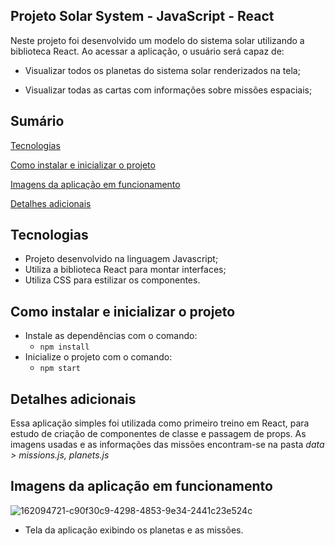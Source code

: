 
## Projeto Solar System - JavaScript - React


Neste projeto foi desenvolvido um modelo do sistema solar utilizando a biblioteca React. Ao acessar a aplicação, o usuário será capaz de:

  * Visualizar todos os planetas do sistema solar renderizados na tela;

  * Visualizar todas as cartas com informações sobre missões espaciais;

## Sumário

[Tecnologias](#tecnologias)

[Como instalar e inicializar o projeto](#como-instalar-e-inicializar-o-projeto)

[Imagens da aplicação em funcionamento](#imagens-da-aplicação-em-funcionamento)

[Detalhes adicionais](#detalhes-adicionais)

## Tecnologias

- Projeto desenvolvido na linguagem Javascript;
- Utiliza a biblioteca React para montar interfaces;
- Utiliza CSS para estilizar os componentes.

## Como instalar e inicializar o projeto

- Instale as dependências com o comando:
  - `npm install`
- Inicialize o projeto com o comando:
  - `npm start`

## Detalhes adicionais
Essa aplicação simples foi utilizada como primeiro treino em React, para estudo de criação de componentes de classe e passagem de props.
As imagens usadas e as informações das missões encontram-se na pasta *_data > missions.js, planets.js_*

## Imagens da aplicação em funcionamento
![162094721-c90f30c9-4298-4853-9e34-2441c23e524c](https://user-images.githubusercontent.com/97243572/169712187-ac20af1c-4aba-45cc-b2c5-834bfec7e43e.jpg)
- Tela da aplicação exibindo os planetas e as missões.

